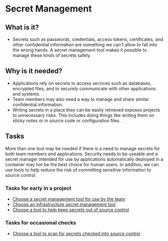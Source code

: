 # Secret Management

## What is it?
* Secrets such as passwords, credentials, access tokens, certificates, and other
  confidential information are something we can't allow to fall into the wrong
  hands. A secret management tool makes it possible to manage these kinds of
  secrets safely.

## Why is it needed?
* Applications rely on secrets to access services such as databases, encrypted
  files, and to securely communicate with other applications and systems.
* Team members may also need a way to manage and share similar confidential
  information.
* Writing secrets in a place they can be easily retrieved exposes projects to
  unnecessary risks. This includes doing things like writing them on sticky
  notes or in source code or configuration files.

## Tasks
More than one tool may be needed if there is a need to manage secrets for both
team members and applications. Security needs to be useable and a secret manager
intended for use by applications automatically deployed in a container may not
be the best choice for human users. In addition, we can use tools to help reduce
the risk of committing sensitive information to source control.

### Tasks for early in a project
* [Choose a secret management tool for use by the team](password-manager.md)
* [Choose an infrastructure secret management tool](infra-secret-manager.md)
* [Choose a tool to help keep secrets out of source control](secrets-source-control.md)

### Tasks for occasional checks
* [Choose a tool to scan for secrets checked into source control](search-repo-secrets.md)

